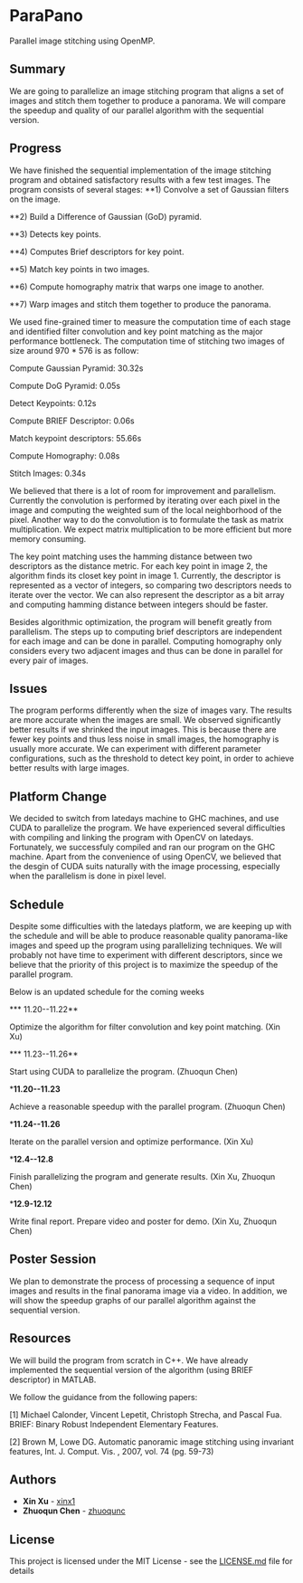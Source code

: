 # ParaPano

Parallel image stitching using OpenMP.

## Summary

We are going to parallelize an image stitching program that aligns a set of images and stitch them together to
produce a panorama. We will compare the speedup and quality of our parallel algorithm with the sequential version.

## Progress

We have finished the sequential implementation of the image stitching program and obtained satisfactory results with
a few test images. The program consists of several stages:
**1) Convolve a set of Gaussian filters on the image.

**2) Build a Difference of Gaussian (GoD) pyramid.

**3) Detects key points.

**4) Computes Brief descriptors for key point.

**5) Match key points in two images.

**6) Compute homography matrix that warps one image to another.

**7) Warp images and stitch them together to produce the panorama.

We used fine-grained timer to measure the computation time of each stage and identified filter convolution
and key point matching as the major performance bottleneck. The computation time of stitching two images
of size around 970 * 576 is as follow:

Compute Gaussian Pyramid: 30.32s

Compute DoG Pyramid: 0.05s

Detect Keypoints: 0.12s

Compute BRIEF Descriptor: 0.06s

Match keypoint descriptors: 55.66s

Compute Homography: 0.08s

Stitch Images: 0.34s


We believed that there is a lot of room for improvement and parallelism.
Currently the convolution is performed by iterating over each pixel in the image and computing
the weighted sum of the local neighborhood of the pixel.
Another way to do the convolution is to formulate the task as matrix multiplication.
We expect matrix multiplication to be more efficient but more memory consuming.

The key point matching uses the hamming distance between two descriptors as the distance metric. For each key point in
image 2, the algorithm finds its closet key point in image 1. Currently, the descriptor is represented as a vector of
integers, so comparing two descriptors needs to iterate over the vector. We can also represent the descriptor as a bit
array and computing hamming distance between integers should be faster.

Besides algorithmic optimization, the program will benefit greatly from parallelism. The steps up to computing brief
descriptors are independent for each image and can be done in parallel. Computing homography only considers every two
adjacent images and thus can be done in parallel for every pair of images.

## Issues

The program performs differently when the size of images vary. The results are more accurate when the images are
small. We observed significantly better results if we shrinked the input images. This is because there are
fewer key points and thus less noise in small images, the homography is usually more accurate. We can experiment with
different parameter configurations, such as the threshold to detect key point, in order to achieve better results with
large images.

## Platform Change

We decided to switch from latedays machine to GHC machines, and use CUDA to parallelize the program. We have experienced
several difficulties with compiling and linking the program with OpenCV on latedays. Fortunately, we successfuly
compiled and ran our program on the GHC machine. Apart from the convenience of using OpenCV, we believed that the desgin
 of CUDA suits naturally with the image processing, especially when the parallelism is done in pixel level.

## Schedule

Despite some difficulties with the latedays platform, we are keeping up with the schedule and will be able to produce
reasonable quality panorama-like images and speed up the program using parallelizing techniques. We will probably not
have time to experiment with different descriptors, since we believe that the priority of this project is to maximize
the speedup of the parallel program.

Below is an updated schedule for the coming weeks

*** 11.20--11.22**

Optimize the algorithm for filter convolution and key point matching. (Xin Xu)

*** 11.23--11.26**

Start using CUDA to parallelize the program. (Zhuoqun Chen)

***11.20--11.23**

Achieve a reasonable speedup with the parallel program. (Zhuoqun Chen)

***11.24--11.26**

Iterate on the parallel version and optimize performance. (Xin Xu)

***12.4--12.8**

Finish parallelizing the program and generate results. (Xin Xu, Zhuoqun Chen)

***12.9-12.12**

Write final report. Prepare video and poster for demo. (Xin Xu, Zhuoqun Chen)


## Poster Session
We plan to demonstrate the process of processing a sequence of input images and results in the final panorama image
via a video. In addition, we will show the speedup graphs of our parallel algorithm against the sequential version.


## Resources

We will build the program from scratch in C++. We have already implemented the sequential version of the algorithm (using BRIEF descriptor) in MATLAB.

We follow the guidance from the following papers:

[1] Michael Calonder, Vincent Lepetit, Christoph Strecha, and Pascal Fua. BRIEF: Binary Robust Independent Elementary Features.

[2] Brown M,  Lowe DG. Automatic panoramic image stitching using invariant features, Int. J. Comput. Vis. , 2007, vol. 74 (pg. 59-73)


## Authors

* **Xin Xu** -  [xinx1](https://github.com/lotus-eater)
* **Zhuoqun Chen** -  [zhuoqunc](https://github.com/zq-chen)


## License

This project is licensed under the MIT License - see the [LICENSE.md](LICENSE.md) file for details
